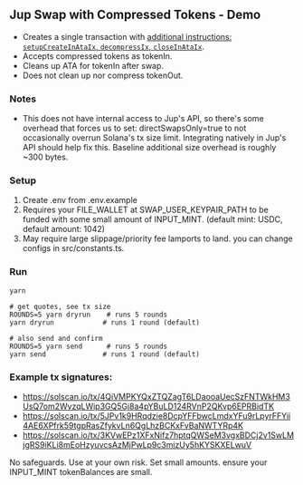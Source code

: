 ## Jup Swap with Compressed Tokens - Demo

- Creates a single transaction with [additional instructions: `setupCreateInAtaIx`, `decompressIx`, `closeInAtaIx`](https://github.com/Lightprotocol/example-jupiter-swap-node/blob/main/src/buildCompressedSwapTx.ts#L192-L200).
- Accepts compressed tokens as tokenIn.
- Cleans up ATA for tokenIn after swap.
- Does not clean up nor compress tokenOut.

### Notes

- This does not have internal access to Jup's API, so there's some overhead that forces us to set: directSwapsOnly=true to not occasionally overrun Solana's tx size limit. Integrating natively in Jup's API should help fix this. Baseline additional size overhead is roughly ~300 bytes.

### Setup

1. Create .env from .env.example
2. Requires your FILE_WALLET at SWAP_USER_KEYPAIR_PATH to be funded with some small amount of INPUT_MINT. (default mint: USDC, default amount: 1042)
3. May require large slippage/priority fee lamports to land. you can change configs in src/constants.ts.

### Run

```
yarn
```

```
# get quotes, see tx size
ROUNDS=5 yarn dryrun    # runs 5 rounds
yarn dryrun            # runs 1 round (default)
```

```
# also send and confirm
ROUNDS=5 yarn send      # runs 5 rounds
yarn send              # runs 1 round (default)
```

### Example tx signatures:

- https://solscan.io/tx/4QiVMPKYQxZTQZagT6LDaooaUecSzFNTWkHM3UsQ7om2WvzqLWip3GQ5Gj8a4pYBuLD124RVnP2QKvp6EPRBidTK
- https://solscan.io/tx/5JPv1k9HRqdzie8DcpYFFbwcLmdxYFu9rLpyrFFYii4AE6XPfrk59tgpRasZfykvLn6QgLhzBCKxFvBaNWTYRp4K
- https://solscan.io/tx/3KVwEPz1XFxNifz7hptqQWSeM3vgxBDCj2v1SwLMjgRS9iKLi8mEoHzyuvcsAzMjPwLp9c3mizUy5hKYSKXELwuV

No safeguards. Use at your own risk. Set small amounts. ensure your INPUT_MINT tokenBalances are small.
